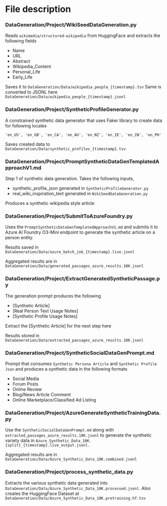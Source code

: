 # File description

### DataGeneration/Project/WikiSeedDataGeneration.py
Reads `wikimedia/structured-wikipedia` from HuggingFace and extracts the following fields
 - Name
 - URL
 - Abstract
 - Wikipedia_Content
 - Personal_Life
 - Early_Life

Saves it to `DataGeneration/Data/wikipedia_people_{timestamp}.tsv`
Same is converted to JSONL here `DataGeneration/Data/wikipedia_people_{timestamp}.jsonl`

### DataGeneration/Project/SyntheticProfileGenerator.py
A constrained synthetic data generator that uses Faker library to create data for following locales
```
'en_US', 'en_GB', 'en_CA', 'en_AU', 'en_NZ', 'en_IE', 'en_IN', 'en_PH'
```
Saves created data to `DataGeneration/Data/synthetic_profiles_{timestamp}.tsv`

### DataGeneration/Project/PromptSyntheticDataGenTemplatedApproachV1.md
Step 1 of synthetic data generation.
Takes the following inputs,

 - synthetic_profile_json generated in `SyntheticProfileGenerator.py`
 - real_wiki_inspiration_text generated in `WikiSeedDataGeneration.py`

Produces a synthetic wikipedia style article

### DataGeneration/Project/SubmitToAzureFoundry.py
Uses the `PromptSyntheticDataGenTemplatedApproachV1.md` and submits it to Azure AI Foundry O3-Mini endpoint to generate the synthetic article on a person entity.

Results saved in `DataGeneration/Data/azure_batch_job_{timestamp}.live.jsonl`

Aggregated results are in `DataGeneration/Data/generated_passages_azure_results.10K.jsonl`

### DataGeneration/Project/ExtractGeneratedSyntheticPassage.py
The generation prompt produces the following

 - [Synthetic Article]
 - [Real Person Text Usage Notes]
 - [Synthetic Profile Usage Notes]

Extract the [Synthetic Article] for the next step here

Results stored in `DataGeneration/Data/extracted_passages_azure_results.10K.jsonl`

### DataGeneration/Project/SyntheticSocialDataGenPrompt.md
Prompt that consumes `Synthetic Persona Article` and `Synthetic Profile Json` and produces a synthetic data in the following formats

- Social Media
- Forum Posts
- Online Review
- Blog/News Article Comment
- Online Marketplace/Classified Ad Listing

### DataGeneration/Project/AzureGenerateSyntheticTrainingData.py
Use the `SyntheticSocialDataGenPrompt.md` along with `extracted_passages_azure_results.10K.jsonl` to generate the synthetic variety data in `Azure_Synthetic_Data_10K.{split}_{timestamp}.live_output.jsonl.`

Aggregated results are in `DataGeneration/Data/Azure_Synthetic_Data_10K.combined.jsonl`

### DataGeneration/Project/process_synthetic_data.py
Extracts the various synthetic data generated into `DataGeneration/Data/Azure_Synthetic_Data_10K.processed.jsonl`.
Also creates the HuggingFace Dataset at `DataGeneration/Data/Azure_Synthetic_Data_10K.pretraining.hf.tsv`